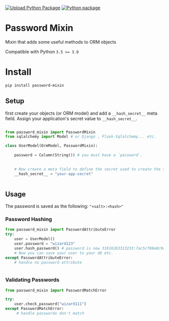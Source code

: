 [![Upload Python Package](https://github.com/joegasewicz/password-mixin/actions/workflows/python-publish.yml/badge.svg)](https://github.com/joegasewicz/password-mixin/actions/workflows/python-publish.yml)
[![Python package](https://github.com/joegasewicz/password-mixin/actions/workflows/python-package.yml/badge.svg)](https://github.com/joegasewicz/password-mixin/actions/workflows/python-package.yml)

# Password Mixin
Mixin that adds some useful methods to ORM objects

Compatible with Python `3.5 >= 3.9`

# Install
```bash
pip install password-mixin
```

## Setup
first create your objects (or ORM model) and add a `__hash_secret__` meta field.
Assign your application's secret value to `__hash_secret__`.

```python

from password_mixin import PasswordMixin
from sqlalchemy import Model # or Django , Flask-Sqlalchemy... etc.

class UserModel(OrmModel, PasswordMixin):
    
    password = Column(String()) # you must have a `password`.
    
    
    # Now create a meta field to define the secret used to create the salt, for example:
    __hash_secret__ = "your-app-secret"
        
```

## Usage
The password is saved as the following: `"<salt>:<hash>"`

### Password Hashing
```python
from password_mixin import PasswordAttributeError
try:
    user = UserModel()
    user.password = "wizard123"
    user.hash_password() # password is now 31616263313233:7ac5cf88e8c9d262b49af168d9c30e47f2945cc9c207f20af0a39f09aa04595e
    # Now you can save your user to your db etc.
except PasswordAttributeError:
    # handle no password attribute
    

```

### Validating Passwords
```python
from password_mixin import PasswordMatchError

try:
    user.check_password("wizard111")
except PasswordMatchError:
     # handle passwords don't match
```

